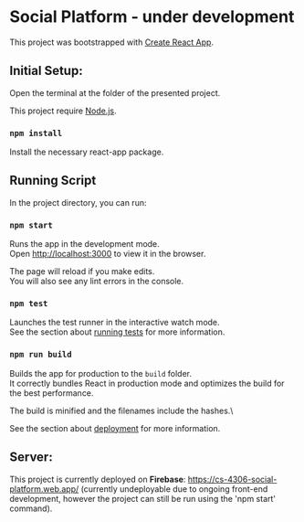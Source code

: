 # Social Platform - under development

This project was bootstrapped with [Create React App](https://github.com/facebook/create-react-app).

## Initial Setup:

Open the terminal at the folder of the presented project.

This project require [Node.js](https://nodejs.org/en/).

### `npm install`

Install the necessary react-app package.

## Running Script

In the project directory, you can run:

### `npm start`

Runs the app in the development mode.\
Open [http://localhost:3000](http://localhost:3000) to view it in the browser.

The page will reload if you make edits.\
You will also see any lint errors in the console.

### `npm test`

Launches the test runner in the interactive watch mode.\
See the section about [running tests](https://facebook.github.io/create-react-app/docs/running-tests) for more information.

### `npm run build`

Builds the app for production to the `build` folder.\
It correctly bundles React in production mode and optimizes the build for the best performance.

The build is minified and the filenames include the hashes.\

See the section about [deployment](https://facebook.github.io/create-react-app/docs/deployment) for more information.

## Server: 

This project is currently deployed on **Firebase**: https://cs-4306-social-platform.web.app/ (currently undeployable due to ongoing front-end development, however the project can still be run using the 'npm start' command).
